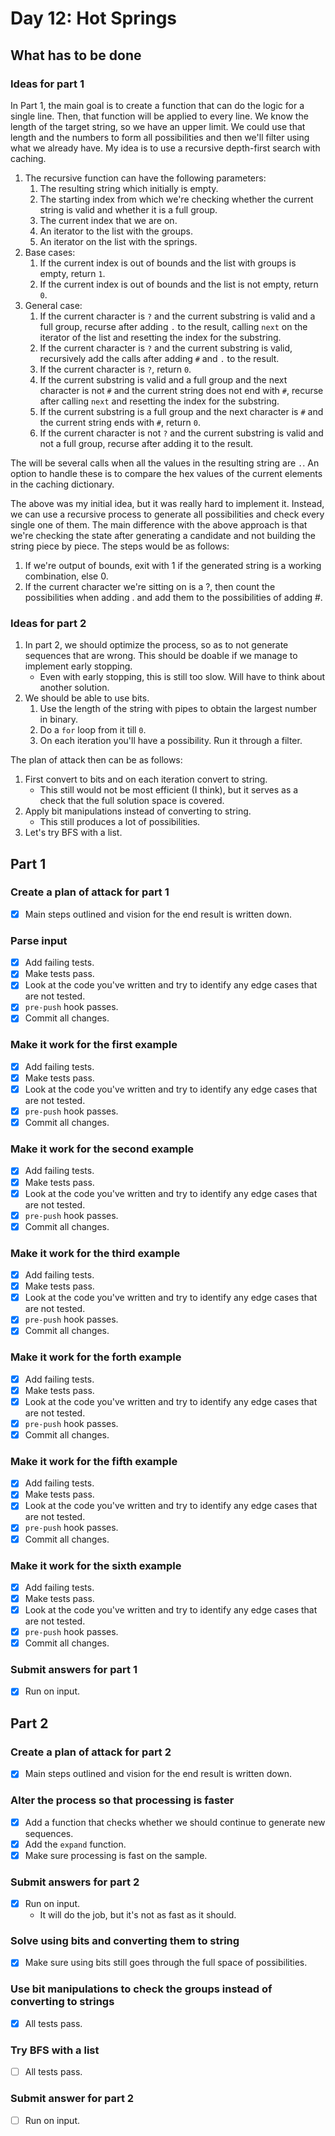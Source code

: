 # Day 12: Hot Springs

## What has to be done

### Ideas for part 1

In Part 1, the main goal is to create a function that can do the logic for a single line. Then, that function will be applied to every line. We know the length of the target string, so we have an upper limit. We could use that length and the numbers to form all possibilities and then we'll filter using what we already have. My idea is to use a recursive depth-first search with caching.

1. The recursive function can have the following parameters:
   1. The resulting string which initially is empty.
   2. The starting index from which we're checking whether the current string is valid and whether it is a full group.
   3. The current index that we are on.
   4. An iterator to the list with the groups.
   5. An iterator on the list with the springs.
2. Base cases:
   1. If the current index is out of bounds and the list with groups is empty, return `1`.
   2. If the current index is out of bounds and the list is not empty, return `0`.
3. General case:
   1. If the current character is `?` and the current substring is valid and a full group, recurse after adding `.` to the result, calling `next` on the iterator of the list and resetting the index for the substring.
   2. If the current character is `?` and the current substring is valid, recursively add the calls after adding `#` and `.` to the result.
   3. If the current character is `?`, return `0`.
   4. If the current substring is valid and a full group and the next character is not `#` and the current string does not end with `#`, recurse after calling `next` and resetting the index for the substring.
   5. If the current substring is a full group and the next character is `#` and the current string ends with `#`, return `0`.
   6. If the current character is not `?` and the current substring is valid and not a full group, recurse after adding it to the result.

The will be several calls when all the values in the resulting string are `.`. An option to handle these is to compare the hex values of the current elements in the caching dictionary.

The above was my initial idea, but it was really hard to implement it. Instead, we can use a recursive process to generate all possibilities and check every single one of them. The main difference with the above approach is that we're checking the state after generating a candidate and not building the string piece by piece. The steps would be as follows:

1. If we're output of bounds, exit with 1 if the generated string is a working combination, else 0.
2. If the current character we're sitting on is a ?, then count the possibilities when adding . and add them to the possibilities of adding #.

### Ideas for part 2

1. In part 2, we should optimize the process, so as to not generate sequences that are wrong. This should be doable if we manage to implement early stopping.
   - Even with early stopping, this is still too slow. Will have to think about another solution.
2. We should be able to use bits.
   1. Use the length of the string with pipes to obtain the largest number in binary.
   2. Do a `for` loop from it till `0`.
   3. On each iteration you'll have a possibility. Run it through a filter.

The plan of attack then can be as follows:

1. First convert to bits and on each iteration convert to string.
   - This still would not be most efficient (I think), but it serves as a check that the full solution space is covered.
2. Apply bit manipulations instead of converting to string.
   - This still produces a lot of possibilities.
3. Let's try BFS with a list.

## Part 1

### Create a plan of attack for part 1

- [X] Main steps outlined and vision for the end result is written down.

### Parse input

- [X] Add failing tests.
- [X] Make tests pass.
- [X] Look at the code you've written and try to identify any edge cases that are not tested.
- [X] `pre-push` hook passes.
- [X] Commit all changes.

### Make it work for the first example

- [X] Add failing tests.
- [X] Make tests pass.
- [X] Look at the code you've written and try to identify any edge cases that are not tested.
- [X] `pre-push` hook passes.
- [X] Commit all changes.

### Make it work for the second example

- [X] Add failing tests.
- [X] Make tests pass.
- [X] Look at the code you've written and try to identify any edge cases that are not tested.
- [X] `pre-push` hook passes.
- [X] Commit all changes.

### Make it work for the third example

- [X] Add failing tests.
- [X] Make tests pass.
- [X] Look at the code you've written and try to identify any edge cases that are not tested.
- [X] `pre-push` hook passes.
- [X] Commit all changes.

### Make it work for the forth example

- [X] Add failing tests.
- [X] Make tests pass.
- [X] Look at the code you've written and try to identify any edge cases that are not tested.
- [X] `pre-push` hook passes.
- [X] Commit all changes.

### Make it work for the fifth example

- [X] Add failing tests.
- [X] Make tests pass.
- [X] Look at the code you've written and try to identify any edge cases that are not tested.
- [X] `pre-push` hook passes.
- [X] Commit all changes.

### Make it work for the sixth example

- [X] Add failing tests.
- [X] Make tests pass.
- [X] Look at the code you've written and try to identify any edge cases that are not tested.
- [X] `pre-push` hook passes.
- [X] Commit all changes.

### Submit answers for part 1

- [X] Run on input.

## Part 2

### Create a plan of attack for part 2

- [X] Main steps outlined and vision for the end result is written down.

### Alter the process so that processing is faster

- [X] Add a function that checks whether we should continue to generate new sequences.
- [X] Add the `expand` function.
- [X] Make sure processing is fast on the sample.

### Submit answers for part 2

- [X] Run on input.
  - It will do the job, but it's not as fast as it should.

### Solve using bits and converting them to string

- [X] Make sure using bits still goes through the full space of possibilities.

### Use bit manipulations to check the groups instead of converting to strings

- [X] All tests pass.

### Try BFS with a list

- [ ] All tests pass.

### Submit answer for part 2

- [ ] Run on input.
